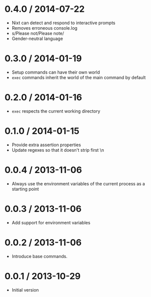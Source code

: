 
0.4.0 / 2014-07-22
==================

  * Nixt can detect and respond to interactive prompts
  * Removes erroneous console.log
  * s/Please not/Please note/
  * Gender-neutral language

0.3.0 / 2014-01-19
==================

  * Setup commands can have their own world
  * `exec` commands inherit the world of the main command by default

0.2.0 / 2014-01-16
==================

  * `exec` respects the current working directory

0.1.0 / 2014-01-15
==================

  * Provide extra assertion properties
  * Update regexes so that it doesn't strip first \n

0.0.4 / 2013-11-06
==================

  * Always use the environment variables of the current process as
    a starting point

0.0.3 / 2013-11-06
==================

  * Add support for environment variables

0.0.2 / 2013-11-06
==================

  * Introduce base commands.

0.0.1 / 2013-10-29
==================

  * Initial version
